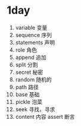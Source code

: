 # 1day

1. variable 变量
2. sequence 序列
3. statements 声明
4. role 角色
5. append 追加
6. split 分割
7. secret 秘密
8. random 随机的
9. path 路径
10. base 基础
11. pickle 泡菜
12. seek 寻找，寻求
13. content 内容
assert 断言
